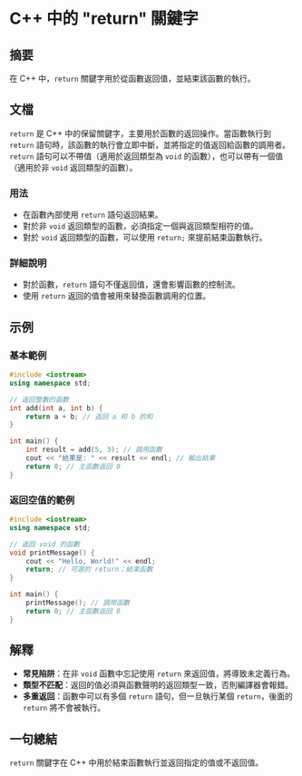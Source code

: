 <!--
Meta Description: # C++ 中的 "return" 關鍵字 ## 摘要 在 C++ 中，`return` 關鍵字用於從函數返回值，並結束該函數的執行。 ## 文檔 `return` 是 C++ 中的保留關鍵字，主要用於函數的返回操作。當函數執行到 `return` 語句時，該函數的執行會立即中斷，並將指定的值返回給...
Meta Keywords: return, void, int, 返回類型的函數, 的函數
-->

# C++ 中的 "return" 關鍵字

## 摘要
在 C++ 中，`return` 關鍵字用於從函數返回值，並結束該函數的執行。

## 文檔
`return` 是 C++ 中的保留關鍵字，主要用於函數的返回操作。當函數執行到 `return` 語句時，該函數的執行會立即中斷，並將指定的值返回給函數的調用者。`return` 語句可以不帶值（適用於返回類型為 `void` 的函數），也可以帶有一個值（適用於非 `void` 返回類型的函數）。

### 用法
- 在函數內部使用 `return` 語句返回結果。
- 對於非 `void` 返回類型的函數，必須指定一個與返回類型相符的值。
- 對於 `void` 返回類型的函數，可以使用 `return;` 來提前結束函數執行。

### 詳細說明
- 對於函數，`return` 語句不僅返回值，還會影響函數的控制流。
- 使用 `return` 返回的值會被用來替換函數調用的位置。

## 示例
### 基本範例
```cpp
#include <iostream>
using namespace std;

// 返回整數的函數
int add(int a, int b) {
    return a + b; // 返回 a 和 b 的和
}

int main() {
    int result = add(5, 3); // 調用函數
    cout << "結果是: " << result << endl; // 輸出結果
    return 0; // 主函數返回 0
}
```

### 返回空值的範例
```cpp
#include <iostream>
using namespace std;

// 返回 void 的函數
void printMessage() {
    cout << "Hello, World!" << endl;
    return; // 可選的 return；結束函數
}

int main() {
    printMessage(); // 調用函數
    return 0; // 主函數返回 0
}
```

## 解釋
- **常見陷阱**：在非 `void` 函數中忘記使用 `return` 來返回值，將導致未定義行為。
- **類型不匹配**：返回的值必須與函數聲明的返回類型一致，否則編譯器會報錯。
- **多重返回**：函數中可以有多個 `return` 語句，但一旦執行某個 `return`，後面的 `return` 將不會被執行。

## 一句總結
`return` 關鍵字在 C++ 中用於結束函數執行並返回指定的值或不返回值。
